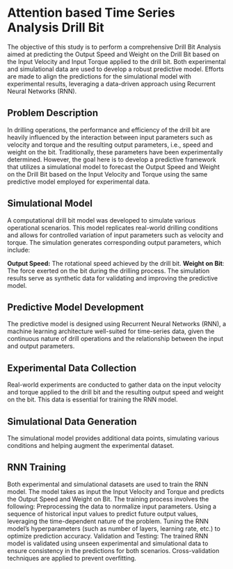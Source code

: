 # Attention based Time Series Analysis Drill Bit

The objective of this study is to perform a comprehensive Drill Bit Analysis aimed at predicting the Output Speed and Weight on the Drill Bit based on the Input Velocity and Input Torque applied to the drill bit. Both experimental and simulational data are used to develop a robust predictive model. Efforts are made to align the predictions for the simulational model with experimental results, leveraging a data-driven approach using Recurrent Neural Networks (RNN).

## Problem Description
In drilling operations, the performance and efficiency of the drill bit are heavily influenced by the interaction between input parameters such as velocity and torque and the resulting output parameters, i.e., speed and weight on the bit. Traditionally, these parameters have been experimentally determined. However, the goal here is to develop a predictive framework that utilizes a simulational model to forecast the Output Speed and Weight on the Drill Bit based on the Input Velocity and Torque using the same predictive model employed for experimental data.

## Simulational Model
A computational drill bit model was developed to simulate various operational scenarios. This model replicates real-world drilling conditions and allows for controlled variation of input parameters such as velocity and torque. The simulation generates corresponding output parameters, which include:

**Output Speed:** The rotational speed achieved by the drill bit.
**Weight on Bit**: The force exerted on the bit during the drilling process.
The simulation results serve as synthetic data for validating and improving the predictive model.

## Predictive Model Development
The predictive model is designed using Recurrent Neural Networks (RNN), a machine learning architecture well-suited for time-series data, given the continuous nature of drill operations and the relationship between the input and output parameters.

## Experimental Data Collection 
Real-world experiments are conducted to gather data on the input velocity and torque applied to the drill bit and the resulting output speed and weight on the bit. This data is essential for training the RNN model.

## Simulational Data Generation
The simulational model provides additional data points, simulating various conditions and helping augment the experimental dataset.

## RNN Training
Both experimental and simulational datasets are used to train the RNN model. The model takes as input the Input Velocity and Torque and predicts the Output Speed and Weight on Bit. The training process involves the following:
Preprocessing the data to normalize input parameters.
Using a sequence of historical input values to predict future output values, leveraging the time-dependent nature of the problem.
Tuning the RNN model’s hyperparameters (such as number of layers, learning rate, etc.) to optimize prediction accuracy.
Validation and Testing: The trained RNN model is validated using unseen experimental and simulational data to ensure consistency in the predictions for both scenarios. Cross-validation techniques are applied to prevent overfitting.
